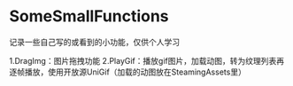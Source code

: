 # SomeSmallFunctions
记录一些自己写的或看到的小功能，仅供个人学习

1.DragImg：图片拖拽功能
2.PlayGif：播放gif图片，加载动图，转为纹理列表再逐帧播放，使用开放源UniGif（加载的动图放在SteamingAssets里）